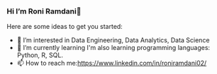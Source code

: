 ### Hi I’m Roni Ramdani👋

Here are some ideas to get you started:
- 👀 I’m interested in Data Engineering, Data Analytics, Data Science
- 🌱 I’m currently learning I'm also learning programming languages: Python, R, SQL.
- 📫 How to reach me:https://www.linkedin.com/in/roniramdani02/

